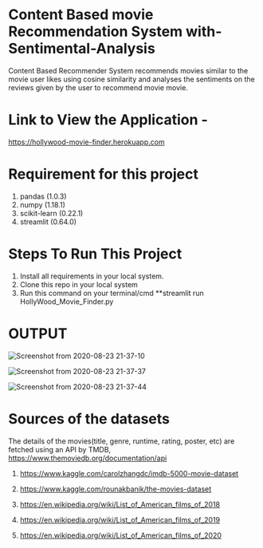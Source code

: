 # Content Based movie Recommendation System with-Sentimental-Analysis
Content Based Recommender System recommends movies similar to the movie user likes using cosine similarity and analyses the sentiments on the reviews given by the user to recommend movie movie.

# Link to View the Application -
https://hollywood-movie-finder.herokuapp.com

# Requirement for this project
1. pandas (1.0.3)
2. numpy (1.18.1)  
3. scikit-learn (0.22.1)
4. streamlit (0.64.0)

# Steps To Run This Project
1. Install all requirements in your local system.
2. Clone this repo in your local system
3. Run this command on your terminal/cmd  **streamlit run HollyWood_Movie_Finder.py


# OUTPUT

![Screenshot from 2020-08-23 21-37-10](https://user-images.githubusercontent.com/67313757/90983052-f364bd80-e588-11ea-94bc-d20bcfe40d92.png)


![Screenshot from 2020-08-23 21-37-37](https://user-images.githubusercontent.com/67313757/90983059-011a4300-e589-11ea-80b2-f404d93e825f.png)


![Screenshot from 2020-08-23 21-37-44](https://user-images.githubusercontent.com/67313757/90983064-07102400-e589-11ea-8589-3c1b74f62ffe.png)


# Sources of the datasets
The details of the movies(title, genre, runtime, rating, poster, etc) are fetched using an API by TMDB, https://www.themoviedb.org/documentation/api

1. https://www.kaggle.com/carolzhangdc/imdb-5000-movie-dataset

2. https://www.kaggle.com/rounakbanik/the-movies-dataset

3. https://en.wikipedia.org/wiki/List_of_American_films_of_2018

4. https://en.wikipedia.org/wiki/List_of_American_films_of_2019

5. https://en.wikipedia.org/wiki/List_of_American_films_of_2020
